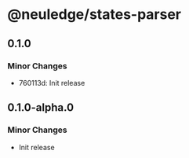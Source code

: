 # @neuledge/states-parser

## 0.1.0

### Minor Changes

- 760113d: Init release

## 0.1.0-alpha.0

### Minor Changes

- Init release
